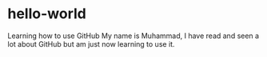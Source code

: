 # hello-world
Learning how to use GitHub
My name is Muhammad, I have read and seen a lot about GitHub but am just now learning to use it.
